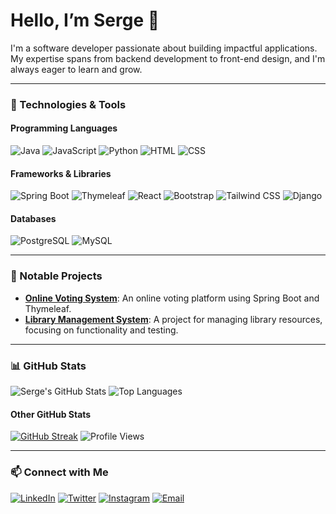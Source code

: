# Hello, I’m Serge 👋

I'm a software developer passionate about building impactful applications. My expertise spans from backend development to front-end design, and I'm always eager to learn and grow.

---

### 🔧 Technologies & Tools

#### Programming Languages
![Java](https://img.shields.io/badge/Java-ED8B00?style=for-the-badge&logo=java&logoColor=white)
![JavaScript](https://img.shields.io/badge/JavaScript-F7DF1E?style=for-the-badge&logo=javascript&logoColor=black)
![Python](https://img.shields.io/badge/Python-3776AB?style=for-the-badge&logo=python&logoColor=white)
![HTML](https://img.shields.io/badge/HTML5-E34F26?style=for-the-badge&logo=html5&logoColor=white)
![CSS](https://img.shields.io/badge/CSS3-1572B6?style=for-the-badge&logo=css3&logoColor=white)

#### Frameworks & Libraries
![Spring Boot](https://img.shields.io/badge/Spring_Boot-6DB33F?style=for-the-badge&logo=spring-boot&logoColor=white)
![Thymeleaf](https://img.shields.io/badge/Thymeleaf-005C0F?style=for-the-badge&logo=thymeleaf&logoColor=white)
![React](https://img.shields.io/badge/React-61DAFB?style=for-the-badge&logo=react&logoColor=black)
![Bootstrap](https://img.shields.io/badge/Bootstrap-7952B3?style=for-the-badge&logo=bootstrap&logoColor=white)
![Tailwind CSS](https://img.shields.io/badge/Tailwind_CSS-38B2AC?style=for-the-badge&logo=tailwind-css&logoColor=white)
![Django](https://img.shields.io/badge/Django-092E20?style=for-the-badge&logo=django&logoColor=white)

#### Databases
![PostgreSQL](https://img.shields.io/badge/PostgreSQL-316192?style=for-the-badge&logo=postgresql&logoColor=white)
![MySQL](https://img.shields.io/badge/MySQL-4479A1?style=for-the-badge&logo=mysql&logoColor=white)

---

### 🌟 Notable Projects

- [**Online Voting System**](https://github.com/Ngogaserge/Online-Voting-System): An online voting platform using Spring Boot and Thymeleaf.
- [**Library Management System**](https://github.com/Ngogaserge/mid_testing_25504): A project for managing library resources, focusing on functionality and testing.

---

### 📊 GitHub Stats

![Serge's GitHub Stats](https://github-readme-stats.vercel.app/api?username=Ngogaserge&show_icons=true&theme=radical&cache_seconds=1800)
![Top Languages](https://github-readme-stats.vercel.app/api/top-langs/?username=Ngogaserge&layout=compact&theme=radical&langs_count=6)

#### Other GitHub Stats

[![GitHub Streak](https://streak-stats.demolab.com/?user=Ngogaserge&theme=radical)](https://git.io/streak-stats)
![Profile Views](https://komarev.com/ghpvc/?username=Ngogaserge&color=blueviolet&style=flat-square)

---

### 📫 Connect with Me

[![LinkedIn](https://img.shields.io/badge/LinkedIn-0A66C2?style=for-the-badge&logo=linkedin&logoColor=white)](https://linkedin.com/in/Ngoga-serge)
[![Twitter](https://img.shields.io/badge/Twitter-1DA1F2?style=for-the-badge&logo=twitter&logoColor=white)](https://twitter.com/nserge__)
[![Instagram](https://img.shields.io/badge/Instagram-E4405F?style=for-the-badge&logo=instagram&logoColor=white)](https://instagram.com/ng_serge)
[![Email](https://img.shields.io/badge/Email-D14836?style=for-the-badge&logo=gmail&logoColor=white)](mailto:sergengoga05@gmail.com)
